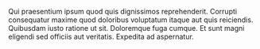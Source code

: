 Qui praesentium ipsum quod quis dignissimos reprehenderit. Corrupti consequatur maxime quod doloribus voluptatum itaque aut quis reiciendis. Quibusdam iusto ratione ut sit. Doloremque fuga cumque. Et sunt magni eligendi sed officiis aut veritatis. Expedita ad aspernatur.